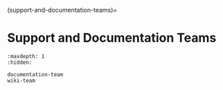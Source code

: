 (support-and-documentation-teams)=
# Support and Documentation Teams

```{toctree}
:maxdepth: 1
:hidden:

documentation-team
wiki-team
```

```{include} /reuse/docs/reference/governance/teams/support-and-documentation.md
```
